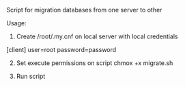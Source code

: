 Script for migration databases from one server to other

Usage:

1. Create /root/.my.cnf on local server with local credentials

[client]
user=root
password=password

2. Set execute permissions on script
chmox +x migrate.sh

3. Run script
